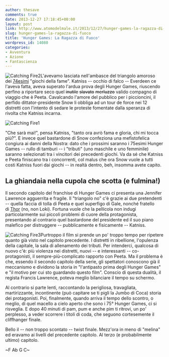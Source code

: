 ```yaml
---
author: thesave
comments: true
date: 2013-12-27 17:18:45+00:00
layout: post
link: http://www.atomodelmale.it/2013/12/27/hunger-games-la-ragazza-di-fuoco/
slug: hunger-games-la-ragazza-di-fuoco
title: 'Hunger Games: La Ragazza di Fuoco'
wordpress_id: 14080
categories:
- Avventura
- Azione
- Fantascienza
---
```


![Catching Fire2](http://www.atomodelmale.it/wp-content/uploads/2013/12/Catching-Fire2-202x300.jpg)L'avevamo lasciata nell'ambasce del triangolo amoroso dei [74esimi](http://www.atomodelmale.it/2012/05/18/the-hunger-games/) "giochi della fame". Katniss -- occhio di falco -- Everdeen ce l'aveva fatta, aveva superato l'ardua prova degli Hunger Games, riuscendo perfino a riportare seco quel <del>inutile</del> <del>slavato</del> <del>merluzzo</del> valido compagno di viaggio che è Peeta. Cavalcando l'amore del pubblico per i piccioncini, il perfido dittator-presidente Snow li obbliga ad un tour de force nei 12 distretti con l'intento di sedare le proteste fomentate dalla speranza di rivolta che Katniss incarna.

![Catching Fire1](http://www.atomodelmale.it/wp-content/uploads/2013/12/Catching-Fire1-300x200.jpg)

"Che sarà mai!", pensa Katniss, "tanto ora avrò fama e gloria, chi mi tocca più?". E invece quel bastardone di Snow confeziona una mefistofelica congiura ai danni della Nostra: dato che i prossimi saranno i 75esimi Hunger Games -- rullo di tamburi -- i "tributi" (uno maschile e uno femminile) saranno selezionati tra i vincitori dei precedenti giochi. Va da sé che Katniss e Peeta finiscano tra i concorrenti, col malus che ora Snow vuole a tutti costi Katniss fuori dai giochi -- in realtà dentro, beh, insomma avete capito.





## La ghiandaia nella cupola che scotta (e fulmina!)


Il secondo capitolo del franchise di Hunger Games ci presenta una Jennifer Lawrence agguerrita e fragile. Il "triangolo no" c'è grazie ai due pretendenti -- quella faccia di tolla di Peeta e quel superfigo di Gale, nonché fratello di [Thor](http://www.atomodelmale.it/2011/05/03/thor/) (no, non Loki). Fortuna vuole che la pellicola non indugi particolarmente sui piccoli problemi di cuore della protagonista, presentando al contrario quel bastardone del presidente ed il suo piano malefico per distruggere -- pubblicamente e fisicamente -- Katniss.

![Catching Fire3](http://www.atomodelmale.it/wp-content/uploads/2013/12/Catching-Fire3-300x200.jpg)Purtroppo il film si prende un po' troppo tempo per ripetere quanto già visto nel capitolo precedente. I distretti in ribellione, l'opulenza della capitale, la sala di allenamento dei tributi. Per intenderci, qualcosa di nuovo c'è: più violenza nei distretti, nuovi -- e interessanti -- co-protagonisti, il sempre-più-complicato rapporto con Peeta. Ma il problema è che, essendo il secondo capitolo della serie, gli spettatori conoscono già il meccanismo e dividono la storia in "l'antipasto prima degli Hunger Games" e "il motivo per cui sto guardando questo film". Conscio di questa dualità, il regista Francis Lawrence, poteva meglio bilanciare il tempo su schermo.

Al contrario si parte lenti, raccontando la perigliosa, travagliata, martirizzante, incontinente (può capitare se ti pigli la Jumbo di Coca) storia dei protagonisti. Poi, finalmente, quando arriva il tempo dello scontro, o meglio, di quel macello a cielo aperto che sono i 75° Hunger Games, ci si risveglia. E dopo 40 minuti di pam, pum e anche pim ti ritrovi, un po' perplesso, a veder scorrere i titoli di coda, che seguono cortesemente il cliffhanger finale.

Bello il -- non troppo scontato -- twist finale. Mezz'ora in meno di "melina" ed eravamo ai livelli del precedente capitolo. Al terzo (e probabilmente ultimo) capitolo.

~F Ab G C~
